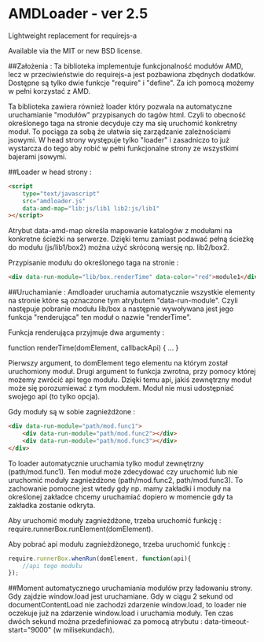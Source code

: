 # AMDLoader - ver 2.5
Lightweight replacement for requirejs-a

Available via the MIT or new BSD license.


##Założenia :
Ta biblioteka implementuje funkcjonalność modułów AMD, lecz w przeciwieństwie do requirejs-a jest pozbawiona zbędnych dodatków. Dostępne są tylko dwie funkcje "require" i "define". Za ich pomocą możemy w pełni korzystać z AMD.

Ta biblioteka zawiera również loader który pozwala na automatyczne uruchamianie "modułów" przypisanych do tagów html. Czyli to obecność określonego taga na stronie decyduje czy ma się uruchomić konkretny moduł. To pociąga za sobą że ułatwia się zarządzanie zależnościami jsowymi. W head strony występuje tylko "loader" i zasadniczo to już wystarcza do tego aby robić w pełni funkcjonalne strony ze wszystkimi bajerami jsowymi.


##Loader w head strony :
```html
<script
    type="text/javascript"
    src="amdloader.js"
    data-amd-map="lib:js/lib1 lib2:js/lib1"
></script>
```

Atrybut data-amd-map określa mapowanie katalogów z modułami na konkretne ścieżki na serwerze. Dzięki temu zamiast podawać pełną ścieżkę do modułu (js/lib1/box2) można użyć skróconą wersję np. lib2/box2.

Przypisanie modułu do określonego taga na stronie :
```html
<div data-run-module="lib/box.renderTime" data-color="red">module1</div>
```

##Uruchamianie :
Amdloader uruchamia automatycznie wszystkie elementy na stronie które są oznaczone tym atrybutem "data-run-module".
Czyli następuje pobranie modułu lib/box a następnie wywoływana jest jego funkcja "renderująca" ten moduł o nazwie "renderTime".

Funkcja renderująca przyjmuje dwa argumenty :

function renderTime(domElement, callbackApi) { ... }

Pierwszy argument, to domElement tego elementu na którym został uruchomiony moduł. Drugi argument to funkcja zwrotna, przy pomocy której możemy zwrócić api tego modułu. Dzięki temu api, jakiś zewnętrzny moduł może się porozumiewać z tym modułem. Moduł nie musi udostępniać swojego api (to tylko opcja).


Gdy moduły są w sobie zagnieżdżone :
```html
<div data-run-module="path/mod.func1">
    <div data-run-module="path/mod.func2"></div>
    <div data-run-module="path/mod.func3"></div>
</div>
```

To loader automatycznie uruchamia tylko moduł zewnętrzny (path/mod.func1).
Ten moduł może zdecydować czy uruchomić lub nie uruchomić moduły zagnieżdżone (path/mod.func2, path/mod.func3).
To zachowanie pomocne jest wtedy gdy np. mamy zakładki i moduły na określonej zakładce chcemy uruchamiać dopiero w momencie gdy ta zakładka zostanie odkryta.

Aby uruchomić moduły zagnieżdżone, trzeba uruchomić funkcję : require.runnerBox.runElement(domElement).


Aby pobrać api modułu zagnieżdżonego, trzeba uruchomić funkcję :

```javascript
require.runnerBox.whenRun(domElement, function(api){
    //api tego modułu
});
```


##Moment automatycznego uruchamiania modułów przy ładowaniu strony.
Gdy zajdzie window.load jest uruchamiane. Gdy w ciągu 2 sekund od documentContentLoad nie zachodzi zdarzenie window.load, to loader nie oczekuje już na zdarzenie window.load i uruchamia moduły. Ten czas dwóch sekund można przedefiniować za pomocą atrybutu : data-timeout-start="9000" (w milisekundach).



